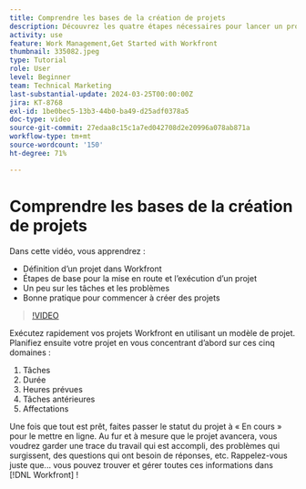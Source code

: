 ```yaml
---
title: Comprendre les bases de la création de projets
description: Découvrez les quatre étapes nécessaires pour lancer un projet, la définition d’un projet et les trois méthodes les plus courantes pour créer un projet.
activity: use
feature: Work Management,Get Started with Workfront
thumbnail: 335082.jpeg
type: Tutorial
role: User
level: Beginner
team: Technical Marketing
last-substantial-update: 2024-03-25T00:00:00Z
jira: KT-8768
exl-id: 1be0bec5-13b3-44b0-ba49-d25adf0378a5
doc-type: video
source-git-commit: 27edaa8c15c1a7ed042708d2e20996a078ab871a
workflow-type: tm+mt
source-wordcount: '150'
ht-degree: 71%

---
```


# Comprendre les bases de la création de projets

Dans cette vidéo, vous apprendrez :

* Définition d’un projet dans Workfront
* Étapes de base pour la mise en route et l’exécution d’un projet
* Un peu sur les tâches et les problèmes
* Bonne pratique pour commencer à créer des projets

>[!VIDEO](https://video.tv.adobe.com/v/335082/?quality=12&learn=on)

Exécutez rapidement vos projets Workfront en utilisant un modèle de projet. Planifiez ensuite votre projet en vous concentrant d’abord sur ces cinq domaines :

1. Tâches
1. Durée
1. Heures prévues
1. Tâches antérieures
1. Affectations

Une fois que tout est prêt, faites passer le statut du projet à « En cours » pour le mettre en ligne. Au fur et à mesure que le projet avancera, vous voudrez garder une trace du travail qui est accompli, des problèmes qui surgissent, des questions qui ont besoin de réponses, etc. Rappelez-vous juste que... vous pouvez trouver et gérer toutes ces informations dans [!DNL Workfront] !
